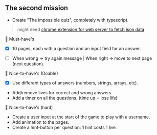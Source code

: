 ## The second mission
- Create "The impossible quiz", completely with typescript.
> might need [chrome extension for web server to fetch json data](https://chrome.google.com/webstore/detail/web-server-for-chrome/ofhbbkphhbklhfoeikjpcbhemlocgigb/related?hl=en)

🌱 Must-have's
- [x] 10 pages, each with a question and an input field for an answer.
- [ ] When wrong -> try again message | When right -> move to next page (next question).


🌼 Nice-to-have's (Doable)
- [x] Use different types of answers (numbers, strings, arrays, etc).
- Add/remove lives for correct and wrong answers.
- Add a timer on all the questions. (time up = lose life)


🌳 Nice-to-have's (hard)
- Create a user input at the start of the game to play with a username.
- Add animation to the pages.
- Create a hint-button per question: 1 hint costs 1 live.